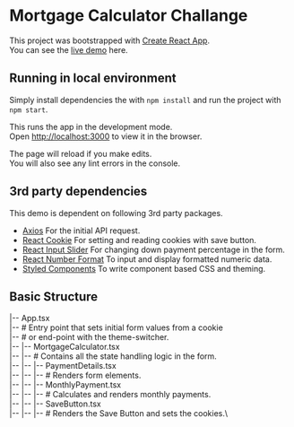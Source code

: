 # Mortgage Calculator Challange

This project was bootstrapped with [Create React App](https://github.com/facebook/create-react-app).\
You can see the [live demo](https://ebuyuran.github.io/mortgage-calculator/) here.

## Running in local environment

Simply install dependencies the with `npm install` and run the project with `npm start`.

This runs the app in the development mode.\
Open [http://localhost:3000](http://localhost:3000) to view it in the browser.

The page will reload if you make edits.\
You will also see any lint errors in the console.

## 3rd party dependencies

This demo is dependent on following 3rd party packages.

* [Axios](https://www.npmjs.com/package/axios)
For the initial API request.
* [React Cookie](https://www.npmjs.com/package/react-cookie)
For setting and reading cookies with save button.
* [React Input Slider](https://www.npmjs.com/package/react-input-slider)
For changing down payment percentage in the form.
* [React Number Format](https://www.npmjs.com/package/react-number-format)
To input and display formatted numeric data.
* [Styled Components](https://styled-components.com/)
To write component based CSS and theming.

## Basic Structure

|-- App.tsx\
|-- # Entry point that sets initial form values from a cookie\
|-- # or end-point with the theme-switcher.\
|-- |-- MortgageCalculator.tsx\
|-- |-- # Contains all the state handling logic in the form.\
|-- |-- |-- PaymentDetails.tsx\
|-- |-- |-- # Renders form elements.\
|-- |-- |-- MonthlyPayment.tsx\
|-- |-- |-- # Calculates and renders monthly payments.\
|-- |-- |-- SaveButton.tsx\
|-- |-- |-- # Renders the Save Button and sets the cookies.\
